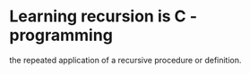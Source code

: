 # Learning recursion is C - programming

the repeated application of a recursive procedure or definition.
